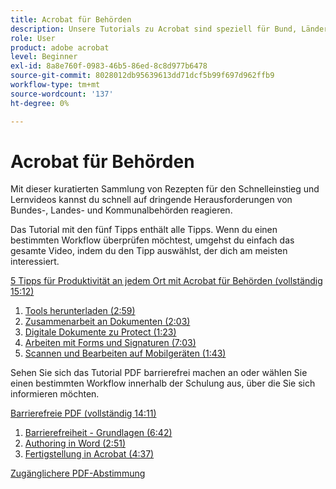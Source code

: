 ```yaml
---
title: Acrobat für Behörden
description: Unsere Tutorials zu Acrobat sind speziell für Bund, Länder und Gemeinden konzipiert.
role: User
product: adobe acrobat
level: Beginner
exl-id: 8a8e760f-0983-46b5-86ed-8c8d977b6478
source-git-commit: 8028012db95639613dd71dcf5b99f697d962ffb9
workflow-type: tm+mt
source-wordcount: '137'
ht-degree: 0%

---
```


# Acrobat für Behörden

Mit dieser kuratierten Sammlung von Rezepten für den Schnelleinstieg und Lernvideos kannst du schnell auf dringende Herausforderungen von Bundes-, Landes- und Kommunalbehörden reagieren.

Das Tutorial mit den fünf Tipps enthält alle Tipps. Wenn du einen bestimmten Workflow überprüfen möchtest, umgehst du einfach das gesamte Video, indem du den Tipp auswählst, der dich am meisten interessiert.

[5 Tipps für Produktivität an jedem Ort mit Acrobat für Behörden (vollständig 15:12)](5-tips-for-working-anywhere-with-acrobat-dc-for-government.md)
1. [Tools herunterladen (2:59)](get-your-tools.md)
1. [Zusammenarbeit an Dokumenten (2:03)](collaborate-on-documents.md)
1. [Digitale Dokumente zu Protect (1:23)](protect-digital-documents.md)
1. [Arbeiten mit Forms und Signaturen (7:03)](work-with-forms-and-signatures.md)
1. [Scannen und Bearbeiten auf Mobilgeräten (1:43)](scan-and-edit-on-mobile.md)

Sehen Sie sich das Tutorial PDF barrierefrei machen an oder wählen Sie einen bestimmten Workflow innerhalb der Schulung aus, über die Sie sich informieren möchten.

[Barrierefreie PDF (vollständig 14:11)](making-pdfs-accessible.md)
1. [Barrierefreiheit - Grundlagen (6:42)](understanding-accessibility.md)
1. [Authoring in Word (2:51)](authoring-in-word.md)
1. [Fertigstellung in Acrobat (4:37)](finishing-in-acrobat.md)

[Zugänglichere PDF-Abstimmung](making-pdf-ballots-accessible.md)
